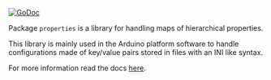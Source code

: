 
[![GoDoc](https://godoc.org/github.com/arduino/go-properties-map?status.svg)](https://godoc.org/github.com/arduino/go-properties-map)

Package `properties` is a library for handling maps of hierarchical properties.  

This library is mainly used in the Arduino platform software to handle
configurations made of key/value pairs stored in files with an INI like
syntax.

For more information read the docs [here](https://godoc.org/github.com/arduino/go-properties-map).

